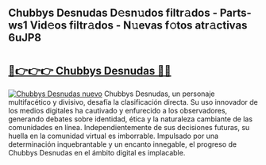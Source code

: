 ## Chubbys Desnudas D𝚎sn𝚞dos filtr𝚊dos - Parts-ws1 Vid𝚎os filtr𝚊dos - N𝚞evas f𝚘tos atr𝚊ctivas 6uJP8

# <h2><a href="http://mbcn6c.tromn.icu/?c=Chubbys+Desnudas">🔗👉👉👉 Chubbys Desnudas 🔗🔗</a></h2>

[![Chubbys Desnudas nuevo](https://i.imgur.com/pEAQMta.gif)](http://mbcn6c.tromn.icu/?c=Chubbys+Desnudas)
Chubbys Desnudas, un personaje multifacético y divisivo, desafía la clasificación directa. Su uso innovador de los medios digitales ha cautivado y enfurecido a los observadores, generando debates sobre identidad, ética y la naturaleza cambiante de las comunidades en línea. Independientemente de sus decisiones futuras, su huella en la comunidad virtual es imborrable. Impulsado por una determinación inquebrantable y un encanto innegable, el progreso de Chubbys Desnudas en el ámbito digital es implacable.

